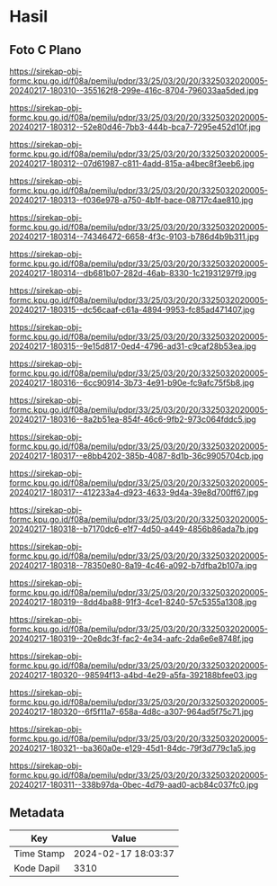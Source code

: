 # Hasil

## Foto C Plano

https://sirekap-obj-formc.kpu.go.id/f08a/pemilu/pdpr/33/25/03/20/20/3325032020005-20240217-180310--355162f8-299e-416c-8704-796033aa5ded.jpg

https://sirekap-obj-formc.kpu.go.id/f08a/pemilu/pdpr/33/25/03/20/20/3325032020005-20240217-180312--52e80d46-7bb3-444b-bca7-7295e452d10f.jpg

https://sirekap-obj-formc.kpu.go.id/f08a/pemilu/pdpr/33/25/03/20/20/3325032020005-20240217-180312--07d61987-c811-4add-815a-a4bec8f3eeb6.jpg

https://sirekap-obj-formc.kpu.go.id/f08a/pemilu/pdpr/33/25/03/20/20/3325032020005-20240217-180313--f036e978-a750-4b1f-bace-08717c4ae810.jpg

https://sirekap-obj-formc.kpu.go.id/f08a/pemilu/pdpr/33/25/03/20/20/3325032020005-20240217-180314--74346472-6658-4f3c-9103-b786d4b9b311.jpg

https://sirekap-obj-formc.kpu.go.id/f08a/pemilu/pdpr/33/25/03/20/20/3325032020005-20240217-180314--db681b07-282d-46ab-8330-1c21931297f9.jpg

https://sirekap-obj-formc.kpu.go.id/f08a/pemilu/pdpr/33/25/03/20/20/3325032020005-20240217-180315--dc56caaf-c61a-4894-9953-fc85ad471407.jpg

https://sirekap-obj-formc.kpu.go.id/f08a/pemilu/pdpr/33/25/03/20/20/3325032020005-20240217-180315--9e15d817-0ed4-4796-ad31-c9caf28b53ea.jpg

https://sirekap-obj-formc.kpu.go.id/f08a/pemilu/pdpr/33/25/03/20/20/3325032020005-20240217-180316--6cc90914-3b73-4e91-b90e-fc9afc75f5b8.jpg

https://sirekap-obj-formc.kpu.go.id/f08a/pemilu/pdpr/33/25/03/20/20/3325032020005-20240217-180316--8a2b51ea-854f-46c6-9fb2-973c064fddc5.jpg

https://sirekap-obj-formc.kpu.go.id/f08a/pemilu/pdpr/33/25/03/20/20/3325032020005-20240217-180317--e8bb4202-385b-4087-8d1b-36c9905704cb.jpg

https://sirekap-obj-formc.kpu.go.id/f08a/pemilu/pdpr/33/25/03/20/20/3325032020005-20240217-180317--412233a4-d923-4633-9d4a-39e8d700ff67.jpg

https://sirekap-obj-formc.kpu.go.id/f08a/pemilu/pdpr/33/25/03/20/20/3325032020005-20240217-180318--b7170dc6-e1f7-4d50-a449-4856b86ada7b.jpg

https://sirekap-obj-formc.kpu.go.id/f08a/pemilu/pdpr/33/25/03/20/20/3325032020005-20240217-180318--78350e80-8a19-4c46-a092-b7dfba2b107a.jpg

https://sirekap-obj-formc.kpu.go.id/f08a/pemilu/pdpr/33/25/03/20/20/3325032020005-20240217-180319--8dd4ba88-91f3-4ce1-8240-57c5355a1308.jpg

https://sirekap-obj-formc.kpu.go.id/f08a/pemilu/pdpr/33/25/03/20/20/3325032020005-20240217-180319--20e8dc3f-fac2-4e34-aafc-2da6e6e8748f.jpg

https://sirekap-obj-formc.kpu.go.id/f08a/pemilu/pdpr/33/25/03/20/20/3325032020005-20240217-180320--98594f13-a4bd-4e29-a5fa-392188bfee03.jpg

https://sirekap-obj-formc.kpu.go.id/f08a/pemilu/pdpr/33/25/03/20/20/3325032020005-20240217-180320--6f5f11a7-658a-4d8c-a307-964ad5f75c71.jpg

https://sirekap-obj-formc.kpu.go.id/f08a/pemilu/pdpr/33/25/03/20/20/3325032020005-20240217-180321--ba360a0e-e129-45d1-84dc-79f3d779c1a5.jpg

https://sirekap-obj-formc.kpu.go.id/f08a/pemilu/pdpr/33/25/03/20/20/3325032020005-20240217-180311--338b97da-0bec-4d79-aad0-acb84c037fc0.jpg


## Metadata

| Key        | Value               |
| ---------- | ------------------- |
| Time Stamp | 2024-02-17 18:03:37 |
| Kode Dapil | 3310                |



